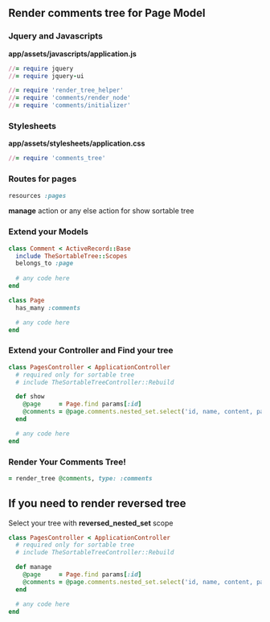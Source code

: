 ## Render comments tree for Page Model

### Jquery and Javascripts

**app/assets/javascripts/application.js**

```ruby
//= require jquery
//= require jquery-ui
```

```ruby
//= require 'render_tree_helper'
//= require 'comments/render_node'
//= require 'comments/initializer'
```

### Stylesheets

**app/assets/stylesheets/application.css**

```ruby
//= require 'comments_tree'
```

### Routes for pages

``` ruby
resources :pages
```

**manage** action or any else action for show sortable tree

### Extend your Models

``` ruby
class Comment < ActiveRecord::Base
  include TheSortableTree::Scopes
  belongs_to :page
  
  # any code here
end

class Page
  has_many :comments

  # any code here
end
```

### Extend your Controller and Find your tree

``` ruby
class PagesController < ApplicationController
  # required only for sortable tree
  # include TheSortableTreeController::Rebuild

  def show
    @page     = Page.find params[:id]
    @comments = @page.comments.nested_set.select('id, name, content, parent_id').all
  end

  # any code here
end
```

### Render Your Comments Tree!

```ruby
= render_tree @comments, type: :comments
```

## If you need to render reversed tree

Select your tree with **reversed_nested_set** scope

``` ruby
class PagesController < ApplicationController
  # required only for sortable tree
  # include TheSortableTreeController::Rebuild

  def manage
    @page     = Page.find params[:id]
    @comments = @page.comments.nested_set.select('id, name, content, parent_id').all
  end

  # any code here
end
```
